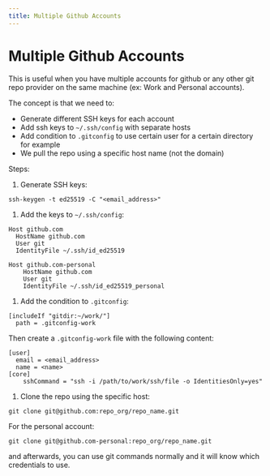```yaml
---
title: Multiple Github Accounts
---
```


# Multiple Github Accounts

This is useful when you have multiple accounts for github or any other git repo provider on the same machine (ex: Work
and Personal accounts).

The concept is that we need to:

- Generate different SSH keys for each account
- Add ssh keys to `~/.ssh/config` with separate hosts
- Add condition to `.gitconfig` to use certain user for a certain directory for example
- We pull the repo using a specific host name (not the domain)

Steps:

1. Generate SSH keys:

```shell
ssh-keygen -t ed25519 -C "<email_address>"
```

1. Add the keys to `~/.ssh/config`:

```
Host github.com
  HostName github.com
  User git
  IdentityFile ~/.ssh/id_ed25519

Host github.com-personal
    HostName github.com
    User git
    IdentityFile ~/.ssh/id_ed25519_personal
```

1. Add the condition to `.gitconfig`:

```
[includeIf "gitdir:~/work/"]
  path = .gitconfig-work
```

Then create a `.gitconfig-work` file with the following content:

```
[user]
  email = <email_address>
  name = <name>
[core]
    sshCommand = "ssh -i /path/to/work/ssh/file -o IdentitiesOnly=yes"
```

1. Clone the repo using the specific host:

```shell
git clone git@github.com:repo_org/repo_name.git
```

For the personal account:

```shell
git clone git@github.com-personal:repo_org/repo_name.git
```

and afterwards, you can use git commands normally and it will know which credentials to use.
